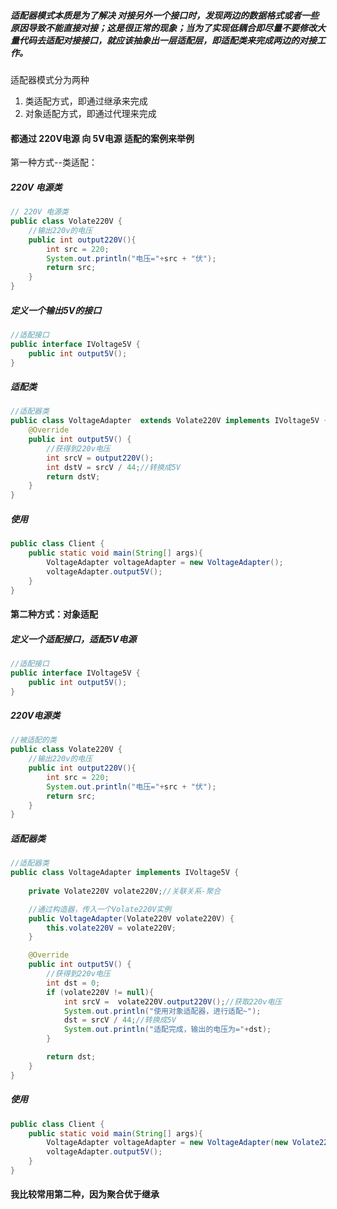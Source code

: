 ##### 适配器模式本质是为了解决 对接另外一个接口时，发现两边的数据格式或者一些原因导致不能直接对接；这是很正常的现象；当为了实现低耦合即尽量不要修改大量代码去适配对接接口，就应该抽象出一层适配层，即适配类来完成两边的对接工作。



适配器模式分为两种

1. 类适配方式，即通过继承来完成
2. 对象适配方式，即通过代理来完成



#### 都通过 220V电源 向 5V电源 适配的案例来举例

第一种方式--类适配：

#####  220V 电源类

```java
// 220V 电源类
public class Volate220V {
    //输出220v的电压
    public int output220V(){
        int src = 220;
        System.out.println("电压="+src + "伏");
        return src;
    }
}
```



##### 定义一个输出5V的接口

```java
//适配接口
public interface IVoltage5V {
    public int output5V();
}
```



##### 适配类

```java
//适配器类
public class VoltageAdapter  extends Volate220V implements IVoltage5V {
    @Override
    public int output5V() {
        //获得到220v电压
        int srcV = output220V();
        int dstV = srcV / 44;//转换成5V
        return dstV;
    }
}
```

##### 使用

```java
public class Client {
    public static void main(String[] args){
        VoltageAdapter voltageAdapter = new VoltageAdapter();
        voltageAdapter.output5V();
    }
}
```



#### 第二种方式：对象适配

##### 定义一个适配接口，适配5V电源

```java
//适配接口
public interface IVoltage5V {
    public int output5V();
}
```



##### 220V电源类

```java
//被适配的类
public class Volate220V {
    //输出220v的电压
    public int output220V(){
        int src = 220;
        System.out.println("电压="+src + "伏");
        return src;
    }
}
```



#####  适配器类

```java
//适配器类
public class VoltageAdapter implements IVoltage5V {
    
    private Volate220V volate220V;//关联关系-聚合

    //通过构造器，传入一个Volate220V实例
    public VoltageAdapter(Volate220V volate220V) {
        this.volate220V = volate220V;
    }

    @Override
    public int output5V() {
        //获得到220v电压
        int dst = 0;
        if (volate220V != null){
            int srcV =  volate220V.output220V();//获取220v电压
            System.out.println("使用对象适配器，进行适配~");
            dst = srcV / 44;//转换成5V
            System.out.println("适配完成，输出的电压为="+dst);
        }

        return dst;
    }
}
```

##### 使用

```java
public class Client {
    public static void main(String[] args){
        VoltageAdapter voltageAdapter = new VoltageAdapter(new Volate220V());
        voltageAdapter.output5V();
    }
}
```

#### 我比较常用第二种，因为聚合优于继承


